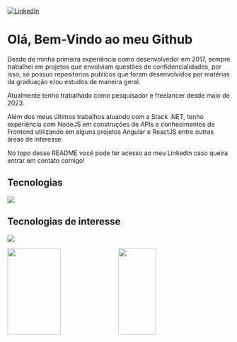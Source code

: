 <a href="https://www.linkedin.com/in/josetvictor" target="_blank"><img alt="LinkedIn" src="https://img.shields.io/badge/linkedin-%230077B5.svg?style=for-the-badge&logo=linkedin&logoColor=white"/></a>

# Olá, Bem-Vindo ao meu Github

Desde de minha primeira experiência como desenvolvedor em 2017, sempre trabalhei em projetos que envolviam questões de confidencialidades, por isso, só possuo repositorios publicos que foram desenvolvidos por matérias da graduação e/ou estudos de maneira geral.

Atualmente tenho trabalhado como pesquisador e freelancer desde maio de 2023.

Além dos meus últimos trabalhos atuando com a Stack .NET, tenho experiência com NodeJS em construções de APIs e conhecimentos de Frontend utilizando em alguns projetos Angular e ReactJS entre outras áreas de interesse.

No topo desse README você pode ter acesso ao meu Linkedin caso queira entrar em contato comigo!

## Tecnologias
<p>
  <a href="https://skillicons.dev">
    <img src="https://skillicons.dev/icons?i=cs,dotnet,docker,javascript,nodejs,angular,mysql,postgresql" />
  </a>
</p>

## Tecnologias de interesse
<p>
  <a href="https://skillicons.dev">
    <img src="https://skillicons.dev/icons?i=py,react,selenium,linux" />
  </a>
</p>

<div aling="center">
  <img width="49%" height="195px" src="https://github-readme-stats.vercel.app/api?username=josetvictor&show_icons=true&count_private=true&title_color=80F7D4&icon_color=9d00ff&text_color=c9d1d9&bg_color=0d1117&border_color=fff0" />
  
  <img width="41%" height="195px" src="https://github-readme-stats.vercel.app/api/top-langs/?username=josetvictor&layout=compact&title_color=80F7D4&text_color=fff&bg_color=0d1117&border_color=fff0" />
</div>
